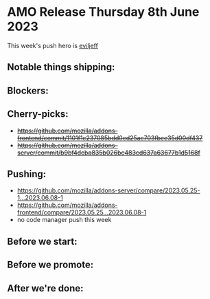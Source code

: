 # AMO Release Thursday 8th June 2023

This week's push hero is [eviljeff](https://github.com/eviljeff)

## Notable things shipping:

## Blockers:

## Cherry-picks:
- ~~https://github.com/mozilla/addons-frontend/commit/1101f1c237085bdd0ed25ac703fbee35d00df437~~
- ~~https://github.com/mozilla/addons-server/commit/b9bf4dcba835b026bc483cd637a63677b1d5168f~~

## Pushing:

- https://github.com/mozilla/addons-server/compare/2023.05.25-1...2023.06.08-1
- https://github.com/mozilla/addons-frontend/compare/2023.05.25...2023.06.08-1
- no code manager push this week

## Before we start:


## Before we promote:

## After we're done:

